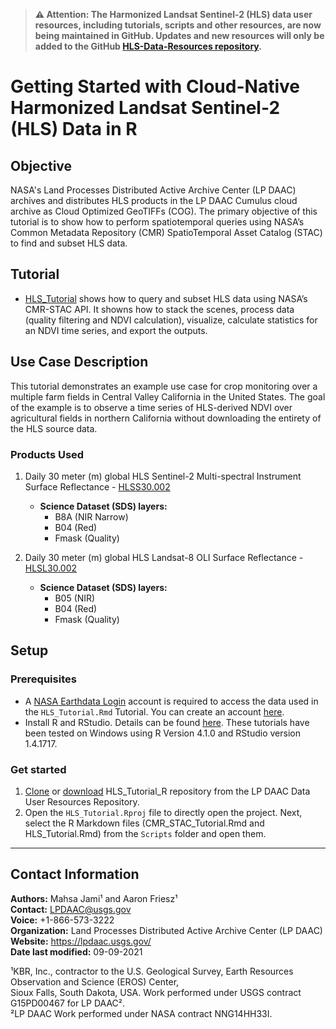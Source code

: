 
> **⚠ Attention: The Harmonized Landsat Sentinel-2 (HLS) data user resources, including tutorials, scripts and other resources, are now being maintained in GitHub. Updates and new resources will only be added to the GitHub [HLS-Data-Resources repository](https://github.com/nasa/HLS-Data-Resources).**  

# Getting Started with Cloud-Native Harmonized Landsat Sentinel-2 (HLS) Data in R

## Objective  

NASA's Land Processes Distributed Active Archive Center (LP DAAC) archives and distributes HLS products in the LP DAAC Cumulus cloud archive as Cloud Optimized GeoTIFFs (COG). The primary objective of this tutorial is to show how to perform spatiotemporal queries using NASA’s Common Metadata Repository (CMR) SpatioTemporal Asset Catalog (STAC) to find and subset HLS data.  

## Tutorial  

- [HLS_Tutorial](https://git.earthdata.nasa.gov/projects/LPDUR/repos/hls_tutorial_r/browse/HLS_Tutorial.html?at=refs%2Fheads%2Fmain) shows how to query and subset HLS data using NASA’s CMR-STAC API. It showns how to stack the scenes, process data (quality filtering and NDVI calculation), visualize, calculate statistics for an NDVI time series, and export the outputs.  

## Use Case Description  

This tutorial demonstrates an example use case for crop monitoring over a multiple farm fields in Central Valley California in the United States. The goal of the example is to observe a time series of HLS-derived NDVI over agricultural fields in northern California without downloading the entirety of the HLS source data.  

### Products Used

1. Daily 30 meter (m) global HLS Sentinel-2 Multi-spectral Instrument Surface Reflectance - [HLSS30.002](https://doi.org/10.5067/HLS/HLSS30.002)  

    - **Science Dataset (SDS) layers:**  
      - B8A (NIR Narrow)  
      - B04 (Red)  
      - Fmask (Quality)  

2. Daily 30 meter (m) global HLS Landsat-8 OLI Surface Reflectance - [HLSL30.002](https://doi.org/10.5067/HLS/HLSL30.002)  

    - **Science Dataset (SDS) layers:**  
      - B05 (NIR)  
      - B04 (Red)  
      - Fmask (Quality)  

## Setup  

### Prerequisites  

- A [NASA Earthdata Login](https://urs.earthdata.nasa.gov/) account is required to access the data used in the `HLS_Tutorial.Rmd` Tutorial. You can create an account [here](https://urs.earthdata.nasa.gov/users/new).  
- Install R and RStudio. Details can be found [here](https://www.rstudio.com/products/rstudio/download/#download). These tutorials have been tested on Windows using R Version 4.1.0 and RStudio version 1.4.1717.  

### Get started  

1. [Clone](ssh://git@git.earthdata.nasa.gov:7999/lpdur/hls_tutorial_r.git) or [download](https://git.earthdata.nasa.gov/rest/api/latest/projects/LPDUR/repos/hls_tutorial_r/archive?format=zip) HLS_Tutorial_R repository from the LP DAAC Data User Resources Repository.  
2. Open the `HLS_Tutorial.Rproj` file to directly open the project. Next, select the R Markdown files (CMR_STAC_Tutorial.Rmd and HLS_Tutorial.Rmd) from the `Scripts` folder and open them.  

---

## Contact Information  

**Authors:** Mahsa Jami¹ and Aaron Friesz¹  
**Contact:** LPDAAC@usgs.gov  
**Voice:** +1-866-573-3222  
**Organization:** Land Processes Distributed Active Archive Center (LP DAAC)  
**Website:** <https://lpdaac.usgs.gov/>  
**Date last modified:** 09-09-2021  

¹KBR, Inc., contractor to the U.S. Geological Survey, Earth Resources Observation and Science (EROS) Center,  
 Sioux Falls, South Dakota, USA. Work performed under USGS contract G15PD00467 for LP DAAC².  
²LP DAAC Work performed under NASA contract NNG14HH33I.  
